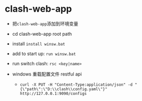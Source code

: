 # clash-web-app

* 把`clash-web-app`添加到环境变量
* cd clash-web-app root path
* install `install winsw.bat`
* add to start up: `run winsw.bat`
* run switch clash: `rsc <key|name>`

* windows 重载配置文件 restful api

  * `curl -X PUT -H "Content-Type:application/json" -d "{\"path\":\"D:\\clash\\config.yaml\"}" http://127.0.0.1:9090/configs`

